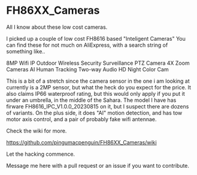 # FH86XX_Cameras
All I know about these low cost cameras. 

I picked up a couple of low cost  FH8616  based "Inteligent Cameras" 
You can find these for not much on AliExpress, with a search string of something like..

8MP Wifi IP Outdoor Wireless Security Surveillance PTZ Camera 4X Zoom Cameras AI Human Tracking Two-way Audio HD Night Color Cam

This is a bit of a stretch since the camera sensor in the one i am looking at currently is a 2MP sensor, but what the heck do you expect for the price. 
It also claims IP66 waterproof rating, but this would only apply if you put it under an umbrella, in the middle of the Sahara. 
The model I have has firware FH8616_IPC_V1.0.0_20230815 on it, but I suspect there are dozens of variants. 
On the plus side, it does "AI" motion detection, and has tow motor axis control, and a pair of probably fake wifi antennae. 

Check the wiki for more. 

https://github.com/pingumacpenguin/FH86XX_Cameras/wiki

Let the hacking commence. 

Message me here with a pull request or an issue if you want to contribute. 

